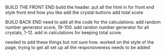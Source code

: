 BUILD THE FRONT END
build the header.
put all the html in for front end
style front end how you like
add the crystal buttons
add total score

BUILD BACK END
need to add all the code for the calculations:
add random number generator score, 19-100.
add randon number generator for all crystals, 1-12.
add in calculations for keeping total score.


needed to add these things but not sure how.
worked on the style of the page, trying to get all set up
all the responsiveness needs to be added

